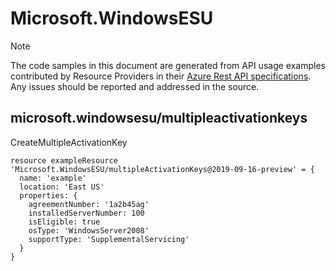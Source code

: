 # Microsoft.WindowsESU
  
> [!NOTE]
> The code samples in this document are generated from API usage examples contributed by Resource Providers in their [Azure Rest API specifications](https://github.com/Azure/azure-rest-api-specs). Any issues should be reported and addressed in the source.


## microsoft.windowsesu/multipleactivationkeys

CreateMultipleActivationKey
```bicep
resource exampleResource 'Microsoft.WindowsESU/multipleActivationKeys@2019-09-16-preview' = {
  name: 'example'
  location: 'East US'
  properties: {
    agreementNumber: '1a2b45ag'
    installedServerNumber: 100
    isEligible: true
    osType: 'WindowsServer2008'
    supportType: 'SupplementalServicing'
  }
}
```
